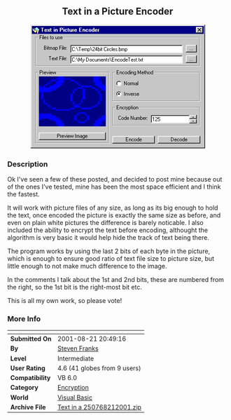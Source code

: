 ﻿<div align="center">

## Text in a Picture Encoder

<img src="PIC2001821162883144.gif">
</div>

### Description

Ok I've seen a few of these posted, and decided to post mine because out of the ones I've tested, mine has been the most space efficient and I think the fastest.

It will work with picture files of any size, as long as its big enough to hold the text, once encoded the picture is exactly the same size as before, and even on plain white pictures the difference is barely noticable. I also included the ability to encrypt the text before encoding, althought the algorithm is very basic it would help hide the track of text being there.

The program works by using the last 2 bits of each byte in the picture, which is enough to ensure good ratio of text file size to picture size, but little enough to not make much difference to the image.

In the comments I talk about the 1st and 2nd bits, these are numbered from the right, so the 1st bit is the right-most bit etc.

This is all my own work, so please vote!
 
### More Info
 


<span>             |<span>
---                |---
**Submitted On**   |2001-08-21 20:49:16
**By**             |[Steven Franks](https://github.com/Planet-Source-Code/PSCIndex/blob/master/ByAuthor/steven-franks.md)
**Level**          |Intermediate
**User Rating**    |4.6 (41 globes from 9 users)
**Compatibility**  |VB 6\.0
**Category**       |[Encryption](https://github.com/Planet-Source-Code/PSCIndex/blob/master/ByCategory/encryption__1-48.md)
**World**          |[Visual Basic](https://github.com/Planet-Source-Code/PSCIndex/blob/master/ByWorld/visual-basic.md)
**Archive File**   |[Text in a 250768212001\.zip](https://github.com/Planet-Source-Code/steven-franks-text-in-a-picture-encoder__1-26461/archive/master.zip)








